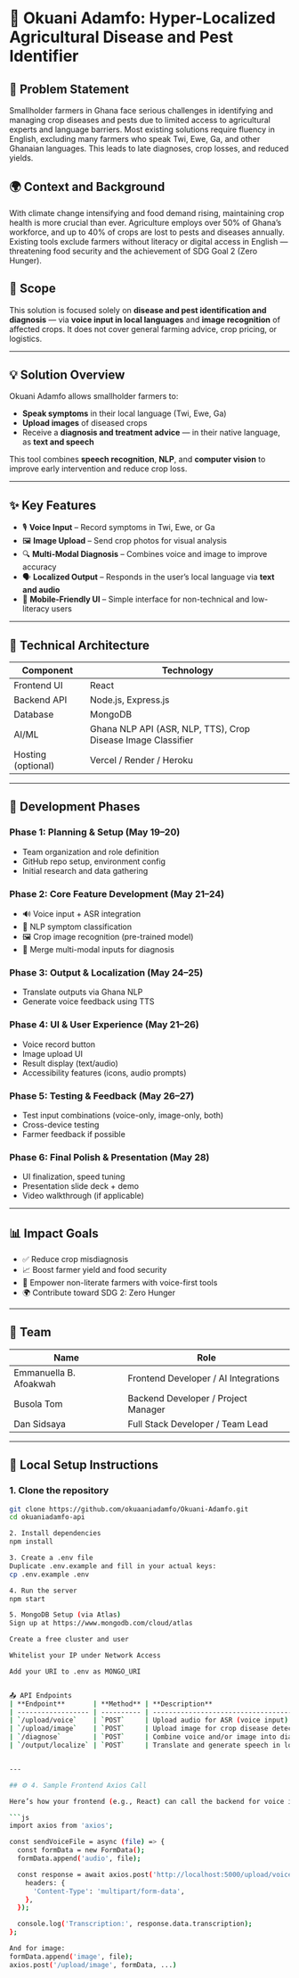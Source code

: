 # 🌱 Okuani Adamfo: Hyper-Localized Agricultural Disease and Pest Identifier

## 📌 Problem Statement

Smallholder farmers in Ghana face serious challenges in identifying and managing crop diseases and pests due to limited access to agricultural experts and language barriers. Most existing solutions require fluency in English, excluding many farmers who speak Twi, Ewe, Ga, and other Ghanaian languages. This leads to late diagnoses, crop losses, and reduced yields.

## 🌍 Context and Background

With climate change intensifying and food demand rising, maintaining crop health is more crucial than ever. Agriculture employs over 50% of Ghana’s workforce, and up to 40% of crops are lost to pests and diseases annually. Existing tools exclude farmers without literacy or digital access in English — threatening food security and the achievement of SDG Goal 2 (Zero Hunger).

## 🎯 Scope

This solution is focused solely on **disease and pest identification and diagnosis** — via **voice input in local languages** and **image recognition** of affected crops. It does not cover general farming advice, crop pricing, or logistics.

---

## 💡 Solution Overview

Okuani Adamfo allows smallholder farmers to:

- **Speak symptoms** in their local language (Twi, Ewe, Ga)
- **Upload images** of diseased crops
- Receive a **diagnosis and treatment advice** — in their native language, as **text and speech**

This tool combines **speech recognition**, **NLP**, and **computer vision** to improve early intervention and reduce crop loss.

---

## ✨ Key Features

- 🎙 **Voice Input** – Record symptoms in Twi, Ewe, or Ga
- 🖼 **Image Upload** – Send crop photos for visual analysis
- 🔍 **Multi-Modal Diagnosis** – Combines voice and image to improve accuracy
- 🗣 **Localized Output** – Responds in the user’s local language via **text and audio**
- 📱 **Mobile-Friendly UI** – Simple interface for non-technical and low-literacy users

---

## 🔬 Technical Architecture

| Component          | Technology                     |
|--------------------|---------------------------------|
| Frontend UI        | React                           |
| Backend API        | Node.js, Express.js             |
| Database           | MongoDB                         |
| AI/ML              | Ghana NLP API (ASR, NLP, TTS), Crop Disease Image Classifier |
| Hosting (optional) | Vercel / Render / Heroku        |

---

## 🚀 Development Phases

### **Phase 1: Planning & Setup (May 19–20)**
- Team organization and role definition
- GitHub repo setup, environment config
- Initial research and data gathering

### **Phase 2: Core Feature Development (May 21–24)**
- 🔊 Voice input + ASR integration
- 🧠 NLP symptom classification
- 🖼 Crop image recognition (pre-trained model)
- 🔗 Merge multi-modal inputs for diagnosis

### **Phase 3: Output & Localization (May 24–25)**
- Translate outputs via Ghana NLP
- Generate voice feedback using TTS

### **Phase 4: UI & User Experience (May 21–26)**
- Voice record button
- Image upload UI
- Result display (text/audio)
- Accessibility features (icons, audio prompts)

### **Phase 5: Testing & Feedback (May 26–27)**
- Test input combinations (voice-only, image-only, both)
- Cross-device testing
- Farmer feedback if possible

### **Phase 6: Final Polish & Presentation (May 28)**
- UI finalization, speed tuning
- Presentation slide deck + demo
- Video walkthrough (if applicable)

---

## 📊 Impact Goals

- ✅ Reduce crop misdiagnosis
- 📈 Boost farmer yield and food security
- 🧠 Empower non-literate farmers with voice-first tools
- 🌍 Contribute toward SDG 2: Zero Hunger

---

## 👥 Team

| Name                  | Role                                 |
|-----------------------|--------------------------------------|
| Emmanuella B. Afoakwah | Frontend Developer / AI Integrations |
| Busola Tom       | Backend Developer / Project Manager |
| Dan Sidsaya           | Full Stack Developer / Team Lead     |

---

## 🔧 Local Setup Instructions

### 1. Clone the repository
```bash
git clone https://github.com/okuaaniadamfo/Okuani-Adamfo.git
cd okuaniadamfo-api

2. Install dependencies
npm install

3. Create a .env file
Duplicate .env.example and fill in your actual keys:
cp .env.example .env

4. Run the server
npm start

5. MongoDB Setup (via Atlas)
Sign up at https://www.mongodb.com/cloud/atlas

Create a free cluster and user

Whitelist your IP under Network Access

Add your URI to .env as MONGO_URI


📤 API Endpoints
| **Endpoint**       | **Method** | **Description**                                 |
| ------------------ | ---------- | ----------------------------------------------- |
| `/upload/voice`    | `POST`     | Upload audio for ASR (voice input)              |
| `/upload/image`    | `POST`     | Upload image for crop disease detection         |
| `/diagnose`        | `POST`     | Combine voice and/or image into diagnosis       |
| `/output/localize` | `POST`     | Translate and generate speech in local language |


---

## ⚙️ 4. Sample Frontend Axios Call

Here’s how your frontend (e.g., React) can call the backend for voice input:

```js
import axios from 'axios';

const sendVoiceFile = async (file) => {
  const formData = new FormData();
  formData.append('audio', file);

  const response = await axios.post('http://localhost:5000/upload/voice', formData, {
    headers: {
      'Content-Type': 'multipart/form-data',
    },
  });

  console.log('Transcription:', response.data.transcription);
};

And for image:
formData.append('image', file);
axios.post('/upload/image', formData, ...)


